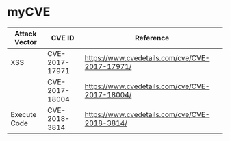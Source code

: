 # myCVE

| Attack Vector | CVE ID         |  Reference                                     |
| ------------- |--------------  | ---------------------------------------------- |
| XSS           | CVE-2017-17971 | https://www.cvedetails.com/cve/CVE-2017-17971/ |
|               | CVE-2017-18004 | https://www.cvedetails.com/cve/CVE-2017-18004/ |
| Execute Code  | CVE-2018-3814  | https://www.cvedetails.com/cve/CVE-2018-3814/  |
